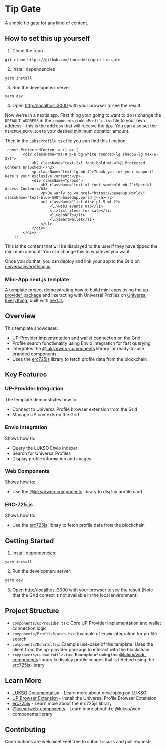 # Tip Gate

A simple tip gate for any kind of content.

## How to set this up yourself

1. Clone the repo

`git clone https://github.com/tantodefi/grid-tip-gate`

2. Install dependencies

`yarn install`

3. Run the development server

`yarn dev`

4. Open [http://localhost:3000](http://localhost:3000) with your browser to see the result.

Now we're in a nextjs app. First thing your going to want to do is change the `DEFAULT_ADDRESS` in the `components/LuksoProfile.tsx` file to your own address - this is the address that will receive the tips. You can also set the `MINIMUM_DONATION` to your desired minimum donation amount.

Then in the `LuksoProfile.tsx` file you can find this function:

```
 const ProtectedContent = () => (
        <div className="mt-8 p-6 bg-white rounded-lg shadow-lg max-w-2xl">
            <h2 className="text-2xl font-bold mb-4">🎉 Protected Content Unlocked!</h2>
            <p className="text-lg mb-4">Thank you for your support! Here's your exclusive content:</p>
            <div className="prose">
                <h3 className="text-xl font-semibold mb-2">Special Access Content</h3>
                <p>Be early to <a href="https://basedup.world/" className="text-blue-500">basedup.world 🔵</a></p>
                <ul className="list-disc pl-5 mt-2">
                    <li>web3 events map</li>
                    <li>list items for sale</li>
                    <li>geoNFTs</li>
                    <li>smartwallet</li>
                </ul>
            </div>
        </div>
    );
```

This is the content that will be displayed to the user if they have tipped the minimum amount. You can change this to whatever you want.

Once you do that, you can deploy and link your app to the Grid on [universaleverything.io](https://universaleverything.io).

### Mini-App next.js template

A template project demonstrating how to build mini-apps using the [up-provider package](https://github.com/lukso-network/tools-up-provider) and interacting with Universal Profiles on [Universal Everything](https://universaleverything.io), built with [next.js](https://nextjs.org).

## Overview

This template showcases:
- [UP-Provider](https://github.com/lukso-network/tools-up-provider) implementation and wallet connection on the Grid
- Profile search functionality using Envio integration for fast querying
- Integrates the [@lukso/web-components](https://www.npmjs.com/package/@lukso/web-components) library for ready-to-use branded components
- Uses the [erc725js](https://docs.lukso.tech/tools/dapps/erc725js/getting-started) library to fetch profile data from the blockchain

## Key Features

### UP-Provider Integration
The template demonstrates how to:
- Connect to Universal Profile browser extension from the Grid
- Manage UP contexts on the Grid

### Envio Integration
Shows how to:
- Query the LUKSO Envio indexer
- Search for Universal Profiles
- Display profile information and images

### Web Components
Shows how to:
- Use the [@lukso/web-components](https://www.npmjs.com/package/@lukso/web-components) library to display profile card

### ERC-725.js
Shows how to:
- Use the [erc725js](https://docs.lukso.tech/tools/dapps/erc725js/getting-started) library to fetch profile data from the blockchain

## Getting Started

1. Install dependencies:
```bash
yarn install
```
2. Run the development server:
```bash
yarn dev
```

3. Open [http://localhost:3000](http://localhost:3000) with your browser to see the result.(Note that the Grid context is not available in the local environment)

## Project Structure

- `components/upProvider.tsx`: Core UP Provider implementation and wallet connection logic
- `components/ProfileSearch.tsx`: Example of Envio integration for profile search
- `components/Donate.tsx`: Example use-case of this template. Uses the client from the up-provider package to interact with the blockchain
- `components/LuksoProfile.tsx`: Example of using the [@lukso/web-components](https://www.npmjs.com/package/@lukso/web-components) library to display profile images that is fetched using the [erc725js](https://docs.lukso.tech/tools/dapps/erc725js/getting-started) library

## Learn More

- [LUKSO Documentation](https://docs.lukso.tech/) - Learn more about developing on LUKSO
- [UP Browser Extension](https://docs.lukso.tech/install-up-browser-extension) - Install the Universal Profile Browser Extension
- [erc725js](https://docs.lukso.tech/tools/dapps/erc725js/getting-started) - Learn more about the erc725js library 
- [@lukso/web-components](https://www.npmjs.com/package/@lukso/web-components) - Learn more about the @lukso/web-components library


## Contributing

Contributions are welcome! Feel free to submit issues and pull requests.

